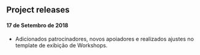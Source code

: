 ## Project releases

#### 17 de Setembro de 2018
 - Adicionados patrocinadores, novos apoiadores e realizados ajustes no template de exibição de Workshops.
